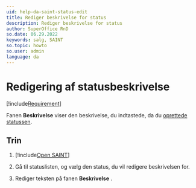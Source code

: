 ```yaml
---
uid: help-da-saint-status-edit
title: Rediger beskrivelse for status
description: Rediger beskrivelse for status
author: SuperOffice RnD
so.date: 06.29.2022
keywords: salg, SAINT
so.topic: howto
so.user: admin
language: da
---
```


# Redigering af statusbeskrivelse

[!include[Requirement](../includes/note-saint-req.md)]

Fanen **Beskrivelse** viser den beskrivelse, du indtastede, da du [oprettede statussen][1].

## Trin

<!-- markdownlint-disable-file MD029 -->
1. [!include[Open SAINT](includes/open-saint-select-tab.md)]

1. Gå til statuslisten, og vælg den status, du vil redigere beskrivelsen for.

1. Rediger teksten på fanen **Beskrivelse** .

<!-- Referenced links -->
[1]: create-status.md

<!-- Referenced images -->
